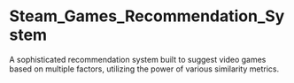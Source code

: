 # Steam_Games_Recommendation_System
 A sophisticated recommendation system built to suggest video games based on multiple factors, utilizing the power of various similarity metrics.

